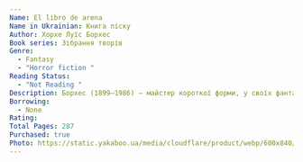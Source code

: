 ```yaml
---
Name: El libro de arena
Name in Ukrainian: Книга піску
Author: Хорхе Луїс Борхес
Book series: Зібрання творів
Genre:
  - Fantasy
  - "Horror fiction "
Reading Status:
  - "Not Reading "
Description: Борхес (1899—1986) — майстер короткої форми, у своїх фантастичних оповіданнях, новелах і притчах спирається на уяву. Його твори часто мають несподіваний початок. У них всесвіт гармонійний та філософський, який тонко описаний у фантазіях. До видання увійшли прозові твори зі збірок «Вигадані історії», «Книга піску», «Пам’ять Шекспіра». В оповіданнях митець розкриває парадокс людського буття в загадковому та незрозумілому світі. На думку Борхеса, збірка «Книга піску», написана в його останні дні, — найкраща книга. «Пам’ять Шекспіра» є продовженням мотивів, які є в «Книзі піску». За допомогою символів і метафор описує простір, час, смерть, самотність.
Borrowing:
  - None
Rating:
Total Pages: 287
Purchased: true
Photo: https://static.yakaboo.ua/media/cloudflare/product/webp/600x840/f/i/file_214_7.png
---
```

